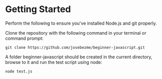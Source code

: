 # Getting Started

Perform the following to ensure you've installed Node.js and git properly.

Clone the repository with the following command in your terminal or command prompt:

```
git clone https://github.com/josebezme/beginner-javascript.git
```

A folder beginner-javascript should be created in the current directory, browse to it and run the test script using node:

```
node test.js
```
